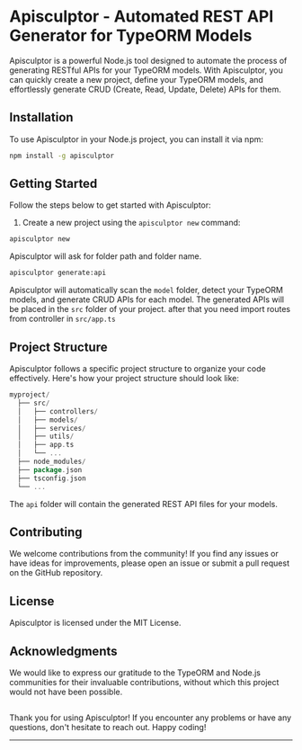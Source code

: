 # Apisculptor - Automated REST API Generator for TypeORM Models
Apisculptor is a powerful Node.js tool designed to automate the process of generating RESTful APIs for your TypeORM models. With Apisculptor, you can quickly create a new project, define your TypeORM models, and effortlessly generate CRUD (Create, Read, Update, Delete) APIs for them.
## Installation
To use Apisculptor in your Node.js project, you can install it via npm:
```bash
npm install -g apisculptor
```

## Getting Started
Follow the steps below to get started with Apisculptor:

1. Create a new project using the `apisculptor new` command:

```bash
apisculptor new 
```

Apisculptor will ask for folder path and folder name.

```bash
apisculptor generate:api
```

Apisculptor will automatically scan the `model` folder, detect your TypeORM models, and generate CRUD APIs for each model. The generated APIs will be placed in the `src` folder of your project.
after that you need import routes from controller in `src/app.ts`
## Project Structure
Apisculptor follows a specific project structure to organize your code effectively. Here's how your project structure should look like:
```go
myproject/
  ├── src/
  │   ├── controllers/
  │   ├── models/
  │   ├── services/
  │   ├── utils/
  │   ├── app.ts
  │   └── ...
  ├── node_modules/
  ├── package.json
  ├── tsconfig.json
  └── ...
```

The `api` folder will contain the generated REST API files for your models.

## Contributing
We welcome contributions from the community! If you find any issues or have ideas for improvements, please open an issue or submit a pull request on the GitHub repository.
## License
Apisculptor is licensed under the MIT License.
## Acknowledgments
We would like to express our gratitude to the TypeORM and Node.js communities for their invaluable contributions, without which this project would not have been possible.
##
Thank you for using Apisculptor! If you encounter any problems or have any questions, don't hesitate to reach out. Happy coding!

------------------
